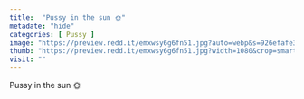 ```yaml
---
title:  "Pussy in the sun 🌞"
metadate: "hide"
categories: [ Pussy ]
image: "https://preview.redd.it/emxwsy6g6fn51.jpg?auto=webp&s=926efafe3103c8c002131269cccf70c030e1c408"
thumb: "https://preview.redd.it/emxwsy6g6fn51.jpg?width=1080&crop=smart&auto=webp&s=83a3381a20f6d4ef15a5451b44c02a0c79b07e34"
visit: ""
---
```

Pussy in the sun 🌞
